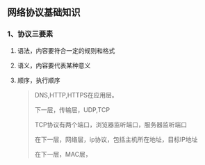 ## 网络协议基础知识

### 1、协议三要素

1. 语法，内容要符合一定的规则和格式

2. 语义，内容要代表某种意义

3. 顺序，执行顺序

   > DNS,HTTP,HTTPS在应用层。
   >
   > 下一层，传输层，UDP,TCP
   >
   > TCP协议有两个端口，浏览器监听端口，服务器监听端口
   >
   > 在下一层，网络层，ip协议，包括主机所在地址，目标IP地址
   >
   > 在下一层，MAC层，

